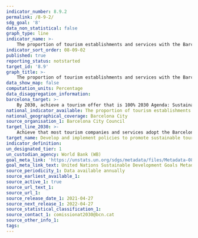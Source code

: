 ```yaml
---
indicator_number: 8.9.2
permalink: /8-9-2/
sdg_goal: '8'
data_non_statistical: false
graph_type: line
indicator_name: >-
    The proportion of tourism establishments and services with the Barcelona Commitment label
indicator_sort_order: 08-09-02
published: true
reporting_status: notstarted
target_id: '8.9'
graph_title: >-
    The proportion of tourism establishments and services with the Barcelona Commitment label
data_show_map: false
computation_units: Percentage
data_disaggregation_information: 
barcelona_target: >-
    By 2030, achieve a tourism offer that is 100% 2030 Agenda: Sustainable, safe and high-quality
national_indicator_available: The proportion of tourism establishments and services with the Barcelona Commitment label
national_geographical_coverage: Barcelona City
source_organisation_1: Barcelona City Council
target_line_2030: >-
    Achieve that most tourism companies and services adopt the Barcelona Commitment label: Above 50.0%
target_name: Develop and implement policies to promote sustainable tourism which create employment and promote local culture and products
indicator_definition:
un_designated_tier: 1
un_custodian_agency: World Bank (WB)
goal_meta_link: 'https://unstats.un.org/sdgs/metadata/files/Metadata-08-09-01.pdf'
goal_meta_link_text: United Nations Sustainable Development Goals Metadata (pdf 894kB)
source_periodicity_1: Data available annually
source_earliest_available_1: 
source_active_1: true
source_url_text_1: 
source_url_1:
source_release_date_1: 2021-04-27
source_next_release_1: 2022-04-27
source_statistical_classification_1: 
source_contact_1: comissionat2030@bcn.cat
source_other_info_1:
tags:
---
```

